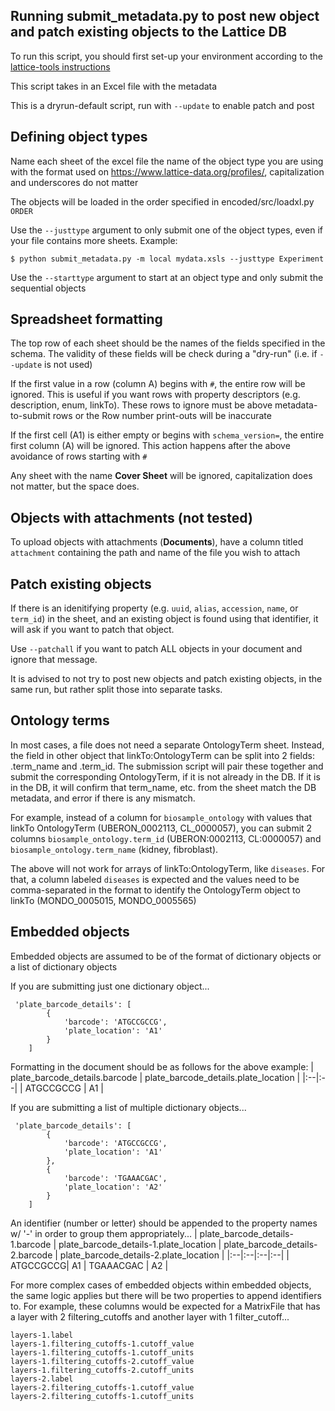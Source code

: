Running submit_metadata.py to post new object and patch existing objects to the Lattice DB
---------------- 
To run this script, you should first set-up your environment according to the [lattice-tools instructions](../README.md)

This script takes in an Excel file with the metadata

This is a dryrun-default script, run with `--update` to enable patch and post

Defining object types
---------------- 
Name each sheet of the excel file the name of the object type you are using with the format used on https://www.lattice-data.org/profiles/, capitalization and underscores do not matter

The objects will be loaded in the order specified in encoded/src/loadxl.py `ORDER`

Use the `--justtype` argument to only submit one of the object types, even if your file contains more sheets. Example:
```
$ python submit_metadata.py -m local mydata.xsls --justtype Experiment
```

Use the `--starttype` argument to start at an object type and only submit the sequential objects

Spreadsheet formatting
---------------- 
The top row of each sheet should be the names of the fields specified in the schema. The validity of these fields will be check during a "dry-run" (i.e. if `--update` is not used)

If the first value in a row (column A) begins with `#`, the entire row will be ignored. This is useful if you want rows with property descriptors (e.g. description, enum, linkTo). These rows to ignore must be above metadata-to-submit rows or the Row number print-outs will be inaccurate

If the first cell (A1) is either empty or begins with `schema_version=`, the entire first column (A) will be ignored. This action happens after the above avoidance of rows starting with `#`

Any sheet with the name **Cover Sheet** will be ignored, capitalization does not matter, but the space does.

Objects with attachments (not tested)
---------------- 
To upload objects with attachments (**Documents**), have a column titled `attachment` containing the path and name of the file you wish to attach

Patch existing objects
---------------- 
If there is an idenitifying property (e.g. `uuid`, `alias`, `accession`, `name`, or `term_id`) in the sheet, and an existing object is found using that identifier, it will ask if you want to patch that object.

Use `--patchall` if you want to patch ALL objects in your document and ignore that message.

It is advised to not try to post new objects and patch existing objects, in the same run, but rather split those into separate tasks.

Ontology terms
---------------- 
In most cases, a file does not need a separate OntologyTerm sheet. Instead, the field in other object that linkTo:OntologyTerm can be split into 2 fields: <property>.term_name and <property>.term_id. The submission script will pair these together and submit the corresponding OntologyTerm, if it is not already in the DB. If it is in the DB, it will confirm that term_name, etc. from the sheet match the DB metadata, and error if there is any mismatch.

For example, instead of a column for `biosample_ontology` with values that linkTo OntologyTerm (UBERON_0002113, CL_0000057), you can submit 2 columns `biosample_ontology.term_id` (UBERON:0002113, CL:0000057) and `biosample_ontology.term_name` (kidney, fibroblast).

The above will not work for arrays of linkTo:OntologyTerm, like `diseases`. For that, a column labeled `diseases` is expected and the values need to be comma-separated in the format to identify the OntologyTerm object to linkTo (MONDO_0005015, MONDO_0005565)

Embedded objects
---------------- 
Embedded objects are assumed to be of the format of dictionary objects or a list of dictionary objects

If you are submitting just one dictionary object...

	 'plate_barcode_details': [
			{
				'barcode': 'ATGCCGCCG',
				'plate_location': 'A1'
			}
		]
Formatting in the document should be as follows for the above example:
| plate_barcode_details.barcode | plate_barcode_details.plate_location |
|:--|:--|
| ATGCCGCCG | A1 |

If you are submitting a list of multiple dictionary objects...

	 'plate_barcode_details': [
			{
				'barcode': 'ATGCCGCCG',
				'plate_location': 'A1'
			},
			{
				'barcode': 'TGAAACGAC',
				'plate_location': 'A2'
			}
		]

An identifier (number or letter) should be appended to the property names w/ '-' in order to group them appropriately...
| plate_barcode_details-1.barcode | plate_barcode_details-1.plate_location | plate_barcode_details-2.barcode | plate_barcode_details-2.plate_location |
|:--|:--|:--|:--|
| ATGCCGCCG| A1 | TGAAACGAC | A2 |

For more complex cases of embedded objects within embedded objects, the same logic applies but there will be two properties to append identifiers to. For example, these columns would be expected for a MatrixFile that has a layer with 2 filtering_cutoffs and another layer with 1 filter_cutoff...

	layers-1.label
	layers-1.filtering_cutoffs-1.cutoff_value
	layers-1.filtering_cutoffs-1.cutoff_units
	layers-1.filtering_cutoffs-2.cutoff_value
	layers-1.filtering_cutoffs-2.cutoff_units
	layers-2.label
	layers-2.filtering_cutoffs-1.cutoff_value
	layers-2.filtering_cutoffs-1.cutoff_units
